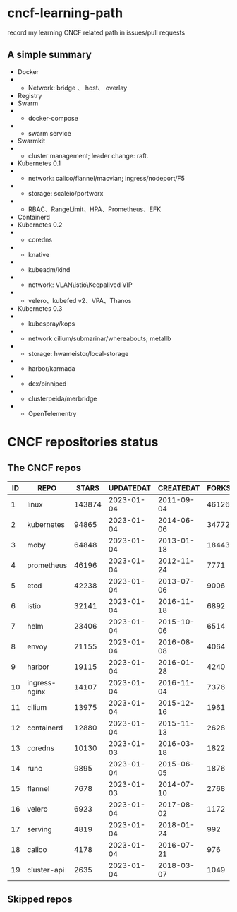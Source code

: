 # cncf-learning-path
record my learning CNCF related path in issues/pull requests

## A simple summary
- Docker
- - Network: bridge 、 host、 overlay
- Registry
- Swarm
- - docker-compose
- - swarm service
- Swarmkit
- - cluster management; leader change: raft.
- Kubernetes 0.1
- - network: calico/flannel/macvlan; ingress/nodeport/F5
- - storage: scaleio/portworx
- - RBAC、RangeLimit、HPA、Prometheus、EFK
- Containerd
- Kubernetes 0.2
- - coredns
- - knative
- - kubeadm/kind
- - network: VLAN\istio\Keepalived VIP
- - velero、kubefed v2、VPA、Thanos
- Kubernetes 0.3
- - kubespray/kops
- - network cilium/submarinar/whereabouts; metallb
- - storage: hwameistor/local-storage
- - harbor/karmada
- - dex/pinniped
- - clusterpeida/merbridge
- - OpenTelementry

# CNCF repositories status
<!--START_SECTION:github_repos-->
## The CNCF repos
| ID |     REPO      | STARS  | UPDATEDAT  | CREATEDAT  | FORKSCOUNT |
|----|---------------|--------|------------|------------|------------|
|  1 | linux         | 143874 | 2023-01-04 | 2011-09-04 |      46126 |
|  2 | kubernetes    |  94865 | 2023-01-04 | 2014-06-06 |      34772 |
|  3 | moby          |  64848 | 2023-01-04 | 2013-01-18 |      18443 |
|  4 | prometheus    |  46196 | 2023-01-04 | 2012-11-24 |       7771 |
|  5 | etcd          |  42238 | 2023-01-04 | 2013-07-06 |       9006 |
|  6 | istio         |  32141 | 2023-01-04 | 2016-11-18 |       6892 |
|  7 | helm          |  23406 | 2023-01-04 | 2015-10-06 |       6514 |
|  8 | envoy         |  21155 | 2023-01-04 | 2016-08-08 |       4064 |
|  9 | harbor        |  19115 | 2023-01-04 | 2016-01-28 |       4240 |
| 10 | ingress-nginx |  14107 | 2023-01-04 | 2016-11-04 |       7376 |
| 11 | cilium        |  13975 | 2023-01-04 | 2015-12-16 |       1961 |
| 12 | containerd    |  12880 | 2023-01-04 | 2015-11-13 |       2628 |
| 13 | coredns       |  10130 | 2023-01-03 | 2016-03-18 |       1822 |
| 14 | runc          |   9895 | 2023-01-04 | 2015-06-05 |       1876 |
| 15 | flannel       |   7678 | 2023-01-03 | 2014-07-10 |       2768 |
| 16 | velero        |   6923 | 2023-01-04 | 2017-08-02 |       1172 |
| 17 | serving       |   4819 | 2023-01-04 | 2018-01-24 |        992 |
| 18 | calico        |   4178 | 2023-01-04 | 2016-07-21 |        976 |
| 19 | cluster-api   |   2635 | 2023-01-04 | 2018-03-07 |       1049 |



## Skipped repos
<!--END_SECTION:github_repos-->

